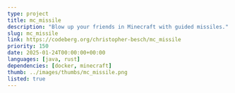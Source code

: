 ```yaml
---
type: project
title: mc_missile
description: "Blow up your friends in Minecraft with guided missiles."
slug: mc_missile
link: https://codeberg.org/christopher-besch/mc_missile
priority: 150
date: 2025-01-24T00:00:00+00:00
languages: [java, rust]
dependencies: [docker, minecraft]
thumb: ../images/thumbs/mc_missile.png
listed: true
---
```


